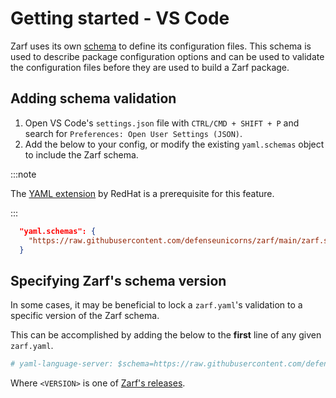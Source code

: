 # Getting started - VS Code

Zarf uses its own [schema](https://github.com/defenseunicorns/zarf/blob/master/zarf.schema.json) to define its configuration files. This schema is used to describe package configuration options and can be used to validate the configuration files before they are used to build a Zarf package.

## Adding schema validation

1. Open VS Code's `settings.json` file with `CTRL/CMD + SHIFT + P` and search for `Preferences: Open User Settings (JSON)`.
2. Add the below to your config, or modify the existing `yaml.schemas` object to include the Zarf schema.

:::note

The [YAML extension](https://marketplace.visualstudio.com/items?itemName=redhat.vscode-yaml) by RedHat is a prerequisite for this feature.

:::

```json
  "yaml.schemas": {
    "https://raw.githubusercontent.com/defenseunicorns/zarf/main/zarf.schema.json": "zarf.yaml"
  }
```

## Specifying Zarf's schema version

In some cases, it may be beneficial to lock a `zarf.yaml`'s validation to a specific version of the Zarf schema.

This can be accomplished by adding the below to the **first** line of any given `zarf.yaml`.

```yaml
# yaml-language-server: $schema=https://raw.githubusercontent.com/defenseunicorns/zarf/<VERSION>/zarf.schema.json
```

Where `<VERSION>` is one of [Zarf's releases](https://github.com/defenseunicorns/zarf/releases).
